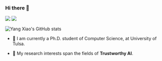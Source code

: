 ### Hi there 👋
[![](https://img.shields.io/badge/website-orange?&style=for-the-badge&logo=Google%20chrome&logoColor=white)](https://NKUShaw.github.io)
[![](https://img.shields.io/badge/google%20scholar-%234285F4.svg?&style=for-the-badge&logo=google-scholar&logoColor=white)](https://scholar.google.com/citations?user=FvnT29sAAAAJ&hl=zh-CN)
<br>

![Yang Xiao's GitHub stats](https://github-readme-stats.vercel.app/api?username=linnabrown&show_icons=true&theme=radical)



- 🔭 I am currently a Ph.D. student of Computer Science, at University of Tulsa. 

- 🌱 My research interests span the fields of **Trustworthy AI**. 


<!--
**linnabrown/linnabrown** is a ✨ _special_ ✨ repository because its `README.md` (this file) appears on your GitHub profile.

Here are some ideas to get you started:

- 🔭 I’m currently working on ...
- 🌱 I’m currently learning ...
- 👯 I’m looking to collaborate on ...
- 🤔 I’m looking for help with ...
- 💬 Ask me about ...
- 📫 How to reach me: ...
- 😄 Pronouns: ...
- ⚡ Fun fact: ...
-->
